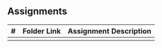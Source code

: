 ## Assignments

|   #   | Folder Link | Assignment Description |
| :---: | ----------- | ---------------------- |
|       |             |                        |